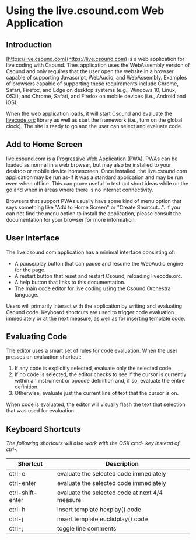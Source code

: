 # Using the live.csound.com Web Application 

## Introduction

[https://live.csound.com](https://live.csound.com) is a web application for
live coding with Csound. Thes application uses the WebAssembly version of
Csound and only requires that the user open the website in a browser capable of
supporting Javascript, WebAudio, and WebAssembly. Examples of browsers capable
of supporting these requirements include Chrome, Safari, Firefox, and Edge on
desktop systems (e.g., Windows 10, Linux, OSX), and Chrome, Safari, and Firefox
on mobile devices (i.e., Android and iOS).

When the web application loads, it will start Csound and evaluate the
[livecode.orc](../livecode.orc) library as well as start the framework (i.e.,
turn on the global clock).  The site is ready to go and the user can select and
evaluate code.  

## Add to Home Screen 

live.csound.com is a [Progressive Web Application
(PWA)](https://developers.google.com/web/progressive-web-apps/). PWAs can be
loaded as normal in a web browser, but may also be installed to your desktop or
mobile device homescreen. Once installed, the live.csound.com application may
be run as-if it was a standard application and may be run even when offline.
This can prove useful to test out short ideas while on the go and when in areas
where there is no internet connectivity. 

Browsers that support PWAs usually have some kind of menu option that says
something like "Add to Home Screen" or "Create Shortcut...".  If you can not
find the menu option to install the application, please consult the
documentation for your browser for more information. 


## User Interface

The live.csound.com application has a minimal interface consisting of:

* A pause/play button that can pause and resume the WebAudio engine for the page. 
* A restart button that reset and restart Csound, reloading livecode.orc.  
* A help button that links to this documentation.
* The main code editor for live coding using the Csound Orchestra language.

Users will primarily interact with the application by writing and evaluating
Csound code. Keyboard shortcuts are used to trigger code evaluation immediately
or at the next measure, as well as for inserting template code.  

## Evaluating Code

The editor uses a smart set of rules for code evaluation. When the user presses
an evaluation shortcut:

1. If any code is explicitly selected, evaluate only the selected code.
2. If no code is selected, the editor checks to see if the cursor is currently
   within an instrument or opcode definition and, if so, evaluate the entire
   definition.
3. Otherwise, evaluate just the current line of text that the cursor is on.

When code is evaluated, the editor will visually flash the text that selection
that was used for evaluation.


## Keyboard Shortcuts

_The following shortcuts will also work with the OSX cmd- key instead of ctrl-._

|Shortcut | Description |
| ------- | ------------|
| ctrl-e  | evaluate the selected code immediately |
| ctrl-enter  | evaluate the selected code immediately |
| ctrl-shift-enter  | evaluate the selected code at next 4/4 measure |
| ctrl-h  | insert template hexplay() code |
| ctrl-j  | insert template euclidplay() code |
| ctrl-;  | toggle line comments |


